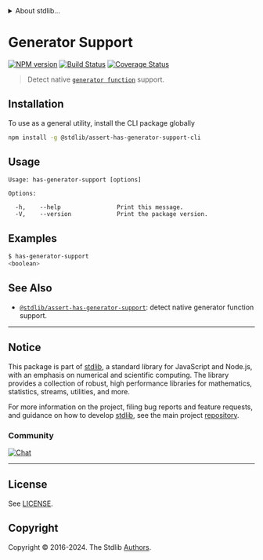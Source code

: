 <!--

@license Apache-2.0

Copyright (c) 2018 The Stdlib Authors.

Licensed under the Apache License, Version 2.0 (the "License");
you may not use this file except in compliance with the License.
You may obtain a copy of the License at

   http://www.apache.org/licenses/LICENSE-2.0

Unless required by applicable law or agreed to in writing, software
distributed under the License is distributed on an "AS IS" BASIS,
WITHOUT WARRANTIES OR CONDITIONS OF ANY KIND, either express or implied.
See the License for the specific language governing permissions and
limitations under the License.

-->


<details>
  <summary>
    About stdlib...
  </summary>
  <p>We believe in a future in which the web is a preferred environment for numerical computation. To help realize this future, we've built stdlib. stdlib is a standard library, with an emphasis on numerical and scientific computation, written in JavaScript (and C) for execution in browsers and in Node.js.</p>
  <p>The library is fully decomposable, being architected in such a way that you can swap out and mix and match APIs and functionality to cater to your exact preferences and use cases.</p>
  <p>When you use stdlib, you can be absolutely certain that you are using the most thorough, rigorous, well-written, studied, documented, tested, measured, and high-quality code out there.</p>
  <p>To join us in bringing numerical computing to the web, get started by checking us out on <a href="https://github.com/stdlib-js/stdlib">GitHub</a>, and please consider <a href="https://opencollective.com/stdlib">financially supporting stdlib</a>. We greatly appreciate your continued support!</p>
</details>

# Generator Support

[![NPM version][npm-image]][npm-url] [![Build Status][test-image]][test-url] [![Coverage Status][coverage-image]][coverage-url] <!-- [![dependencies][dependencies-image]][dependencies-url] -->

> Detect native [`generator function`][generator-function] support.











<section class="cli">



<section class="installation">

## Installation

To use as a general utility, install the CLI package globally

```bash
npm install -g @stdlib/assert-has-generator-support-cli
```

</section>

<!-- CLI usage documentation. -->

<section class="usage">

## Usage

```text
Usage: has-generator-support [options]

Options:

  -h,    --help                Print this message.
  -V,    --version             Print the package version.
```

</section>

<!-- /.usage -->

<section class="examples">

## Examples

```bash
$ has-generator-support
<boolean>
```

</section>

<!-- /.examples -->

</section>

<!-- /.cli -->

<!-- Section for related `stdlib` packages. Do not manually edit this section, as it is automatically populated. -->

<section class="related">

## See Also

-   <span class="package-name">[`@stdlib/assert-has-generator-support`][@stdlib/assert-has-generator-support]</span><span class="delimiter">: </span><span class="description">detect native generator function support.</span>


</section>

<!-- /.related -->

<!-- Section for all links. Make sure to keep an empty line after the `section` element and another before the `/section` close. -->


<section class="main-repo" >

* * *

## Notice

This package is part of [stdlib][stdlib], a standard library for JavaScript and Node.js, with an emphasis on numerical and scientific computing. The library provides a collection of robust, high performance libraries for mathematics, statistics, streams, utilities, and more.

For more information on the project, filing bug reports and feature requests, and guidance on how to develop [stdlib][stdlib], see the main project [repository][stdlib].

### Community

[![Chat][chat-image]][chat-url]

---

## License

See [LICENSE][stdlib-license].


## Copyright

Copyright &copy; 2016-2024. The Stdlib [Authors][stdlib-authors].

</section>

<!-- /.stdlib -->

<!-- Section for all links. Make sure to keep an empty line after the `section` element and another before the `/section` close. -->

<section class="links">

[npm-image]: http://img.shields.io/npm/v/@stdlib/assert-has-generator-support-cli.svg
[npm-url]: https://npmjs.org/package/@stdlib/assert-has-generator-support-cli

[test-image]: https://github.com/stdlib-js/assert-has-generator-support/actions/workflows/test.yml/badge.svg?branch=main
[test-url]: https://github.com/stdlib-js/assert-has-generator-support/actions/workflows/test.yml?query=branch:main

[coverage-image]: https://img.shields.io/codecov/c/github/stdlib-js/assert-has-generator-support/main.svg
[coverage-url]: https://codecov.io/github/stdlib-js/assert-has-generator-support?branch=main

<!--

[dependencies-image]: https://img.shields.io/david/stdlib-js/assert-has-generator-support.svg
[dependencies-url]: https://david-dm.org/stdlib-js/assert-has-generator-support/main

-->

[chat-image]: https://img.shields.io/gitter/room/stdlib-js/stdlib.svg
[chat-url]: https://app.gitter.im/#/room/#stdlib-js_stdlib:gitter.im

[stdlib]: https://github.com/stdlib-js/stdlib

[stdlib-authors]: https://github.com/stdlib-js/stdlib/graphs/contributors

[cli-section]: https://github.com/stdlib-js/assert-has-generator-support#cli
[cli-url]: https://github.com/stdlib-js/assert-has-generator-support/tree/cli
[@stdlib/assert-has-generator-support]: https://github.com/stdlib-js/assert-has-generator-support/tree/main

[umd]: https://github.com/umdjs/umd
[es-module]: https://developer.mozilla.org/en-US/docs/Web/JavaScript/Guide/Modules

[deno-url]: https://github.com/stdlib-js/assert-has-generator-support/tree/deno
[umd-url]: https://github.com/stdlib-js/assert-has-generator-support/tree/umd
[esm-url]: https://github.com/stdlib-js/assert-has-generator-support/tree/esm
[branches-url]: https://github.com/stdlib-js/assert-has-generator-support/blob/main/branches.md

[stdlib-license]: https://raw.githubusercontent.com/stdlib-js/assert-has-generator-support/main/LICENSE

[generator-function]: https://developer.mozilla.org/en-US/docs/Web/JavaScript/Reference/Statements/function*

[mdn-csp]: https://developer.mozilla.org/en-US/docs/Web/HTTP/CSP

</section>

<!-- /.links -->
